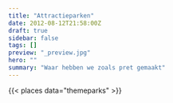 ```yaml
---
title: "Attractieparken"
date: 2012-08-12T21:58:00Z
draft: true
sidebar: false
tags: []
preview: "_preview.jpg"
hero: ""
summary: "Waar hebben we zoals pret gemaakt"
---
```

{{< places data="themeparks" >}}
